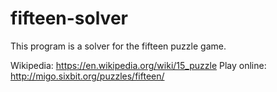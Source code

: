 # fifteen-solver
This program is a solver for the fifteen puzzle game.

Wikipedia: https://en.wikipedia.org/wiki/15_puzzle
Play online: http://migo.sixbit.org/puzzles/fifteen/
